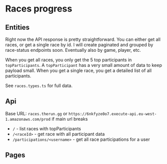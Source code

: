 # Races progress

## Entities

Right now the API response is pretty straightforward. You can either get all races, or get a single race by id. I will
create paginated and grouped by race-status endpoints soon. Eventually also by game, player, etc.

When you get all races, you only get the 5 top participants in `topParticipants`. A `topParticipant` has a very small
amount of data to keep payload small. When you get a single race, you get a
detailed list of all participants.

See `races.types.ts` for full data.

## Api

Base URL: `races.therun.gg` or `https://6nkfyze0o7.execute-api.eu-west-1.amazonaws.com/prod` if main url breaks

-   `/` - list races with topParticipants
-   `/<raceId>` - get race with all participant data
-   `/participations/<username>` - get all race participations for a user

## Pages
